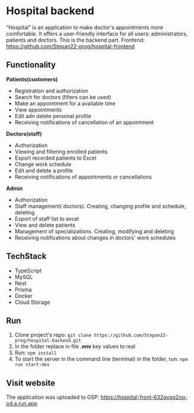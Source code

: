 # Hospital backend

“Hospital” is an application to make doctor's appointments more comfortable. It offers a user-friendly interface for all users: administrators, patients and doctors. 
This is the backend part. Frontend: https://github.com/Stepan22-prog/hospital-frontend

## Functionality
**Patients(customers)**

 - Registration and authorization
 - Search for doctors (filters can be used)
 - Make an appointment for a available time
 - View appointments
 - Edit adn delete personal profile
 - Receiving notifications of cancellation of an appointment

**Doctors(staff)**

 - Authorization
 - Viewing and filtering enrolled patients
 - Export recorded patients to Excel
 - Change work schedule
 - Edit and delete a profile
 - Receiving notifications of appointments or cancellations

**Admin**

 - Authorization
 - Staff management( doctors). Creating, changing profile and schedule,
   deleting
 - Export of staff list to excel
 - View and delete patients
 - Management of specializations. Creating, modifying and deleting
 - Receiving notifications about changes in doctors' work schedules

## TechStack

 - TypeScript
 - MySQL
 - Nest
 - Prisma
 - Docker
 - Cloud Storage

## Run
1.  Clone project's repo:  `git clone https://github.com/Stepan22-prog/hospital-backend.git`
2.  In the folder replace in file  **.env**  key values to real
3.  Run:  `npm install`
4.  To start the server in the command line (terminal) in the folder, run:  `npm run start:dev`
## Visit website
The application was uploaded to GSP: https://hospital-front-632qvqq2oq-od.a.run.app

